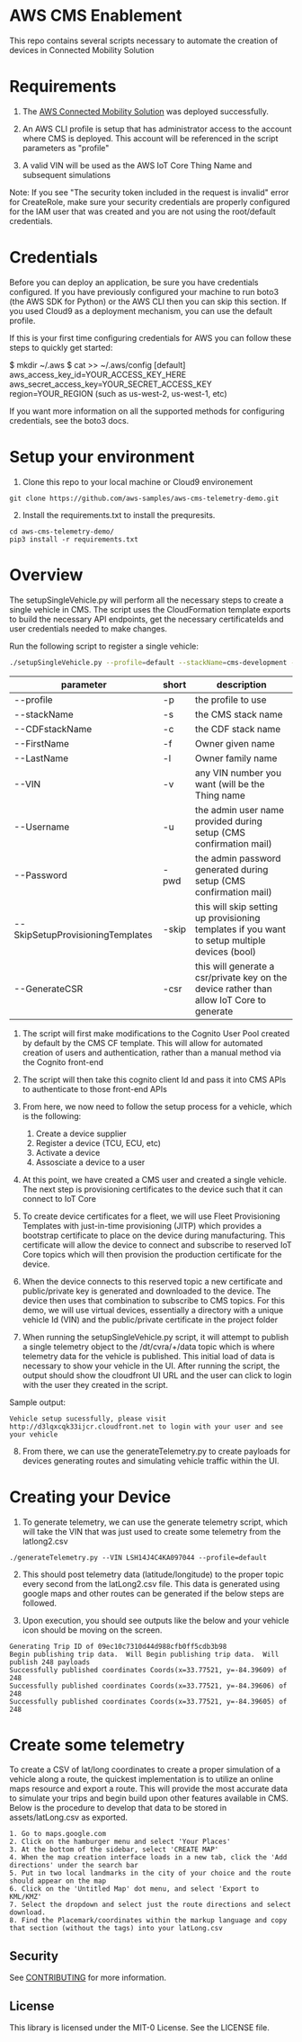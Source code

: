# AWS CMS Enablement

This repo contains several scripts necessary to automate the creation of devices in Connected Mobility Solution


# Requirements

1. The [AWS Connected Mobility Solution](https://github.com/aws-solutions/aws-connected-mobility-solution) was deployed successfully.

2. An AWS CLI profile is setup that has administrator access to the account where CMS is deployed.  This account will be referenced in the script parameters as "profile"

3. A valid VIN will be used as the AWS IoT Core Thing Name and subsequent simulations

Note: If you see "The security token included in the request is invalid" error for CreateRole, make sure your security credentials are properly configured for the IAM user that was created and you are not using the root/default credentials.

# Credentials

Before you can deploy an application, be sure you have credentials configured. If you have previously configured your machine to run boto3 (the AWS SDK for Python) or the AWS CLI then you can skip this section. If you used Cloud9 as a deployment mechanism, you can use the default profile.

If this is your first time configuring credentials for AWS you can follow these steps to quickly get started:

$ mkdir ~/.aws
$ cat >> ~/.aws/config
[default]
aws_access_key_id=YOUR_ACCESS_KEY_HERE
aws_secret_access_key=YOUR_SECRET_ACCESS_KEY
region=YOUR_REGION (such as us-west-2, us-west-1, etc)

If you want more information on all the supported methods for configuring credentials, see the boto3 docs.

# Setup your environment

1. Clone this repo to your local machine or Cloud9 environement

```
git clone https://github.com/aws-samples/aws-cms-telemetry-demo.git
```

2. Install the requirements.txt to install the prequresits.

```
cd aws-cms-telemetry-demo/
pip3 install -r requirements.txt
```

# Overview

The setupSingleVehicle.py will perform all the necessary steps to create a single vehicle in CMS.  The script uses the CloudFormation template exports to build the necessary API endpoints, get the necessary certificateIds and user credentials needed to make changes.

Run the following script to register a single vehicle:

```bash
./setupSingleVehicle.py --profile=default --stackName=cms-development --VIN=LSH14J4C4LA046511 --FirstName=CMS --LastName=User --Username=testCMSUser1 --Password=Testing1234 --CDFstackName cdf-core-development
```

| parameter      | short | description                                                           |
|----------------|-------|-----------------------------------------------------------------------|
| --profile      | -p    | the profile to use                                                    |
| --stackName    | -s    | the CMS stack name                                                    |
| --CDFstackName | -c    | the CDF stack name                                                    |
| --FirstName    | -f    | Owner given name                                                      |
| --LastName     | -l    | Owner family name                                                     |
| --VIN          | -v    | any VIN number you want (will be the Thing name                       |
| --Username     | -u    | the admin user name provided during setup (CMS confirmation mail)     |
| --Password     | -pwd  | the admin password generated during setup (CMS confirmation mail)     |
| --SkipSetupProvisioningTemplates     | -skip  | this will skip setting up provisioning templates if you want to setup multiple devices (bool)     |
| --GenerateCSR     | -csr  | this will generate a csr/private key on the device rather than allow IoT Core to generate     |

1. The script will first make modifications to the Cognito User Pool created by default by the CMS CF template.  This will allow for automated creation of users and authentication, rather than a manual method via the Cognito front-end

2. The script will then take this cognito client Id and pass it into CMS APIs to authenticate to those front-end APIs

3. From here, we now need to follow the setup process for a vehicle, which is the following:
    1. Create a device supplier 
    2. Register a device (TCU, ECU, etc)
    3. Activate a device
    4. Assosciate a device to a user

4. At this point, we have created a CMS user and created a single vehicle.  The next step is provisioning certificates to the device such that it can connect to IoT Core

5. To create device certificates for a fleet, we will use Fleet Provisioning Templates with just-in-time provisioning (JITP) which provides a bootstrap certificate to place on the device during manufacturing.  This certificate will allow the device to connect and subscribe to reserved IoT Core topics which will then provision the production certificate for the device.

6. When the device connects to this reserved topic a new certificate and public/private key is generated and downloaded to the device.  The device then uses that combination to subscribe to CMS topics.  For this demo, we will use virtual devices, essentially a directory with a unique vehicle Id (VIN) and the public/private certificate in the project folder

7. When running the setupSingleVehicle.py script, it will attempt to publish a single telemetry object to the /dt/cvra/+/data topic which is where telemetry data for the vehicle is published.  This initial load of data is necessary to show your vehicle in the UI.  After running the script, the output should show the cloudfront UI URL and the user can click to login with the user they created in the script.

Sample output:
```
Vehicle setup sucessfully, please visit http://d3lqxcqk33ijcr.cloudfront.net to login with your user and see your vehicle
```

8. From there, we can use the generateTelemetry.py to create payloads for devices generating routes and simulating vehicle traffic within the UI.

# Creating your Device

1. To generate telemetry, we can use the generate telemetry script, which will take the VIN that was just used to create some telemetry from the latlong2.csv
```
./generateTelemetry.py --VIN LSH14J4C4KA097044 --profile=default
```
2. This should post telemetry data (latitude/longitude) to the proper topic every second from the latLong2.csv file.  This data is generated using google maps and other routes can be generated if the below steps are followed.

3. Upon execution, you should see outputs like the below and your vehicle icon should be moving on the screen.

```
Generating Trip ID of 09ec10c7310d44d988cfb0ff5cdb3b98                                                                            Begin publishing trip data.  Will Begin publishing trip data.  Will publish 248 payloads
Successfully published coordinates Coords(x=33.77521, y=-84.39609) of 248
Successfully published coordinates Coords(x=33.77521, y=-84.39606) of 248
Successfully published coordinates Coords(x=33.77521, y=-84.39605) of 248
```

# Create some telemetry

To create a CSV of lat/long coordinates to create a proper simulation of a vehicle along a route, the quickest implementation is to utilize an online maps resource and export a route.  This will provide the most accurate data to simulate your trips and begin build upon other features available in CMS.  Below is the procedure to develop that data to be stored in assets/latLong.csv as exported.

    1. Go to maps.google.com 
    2. Click on the hamburger menu and select 'Your Places'
    3. At the bottom of the sidebar, select 'CREATE MAP'
    4. When the map creation interface loads in a new tab, click the 'Add directions' under the search bar
    5. Put in two local landmarks in the city of your choice and the route should appear on the map
    6. Click on the 'Untitled Map' dot menu, and select 'Export to KML/KMZ'
    7. Select the dropdown and select just the route directions and select download.
    8. Find the Placemark/coordinates within the markup language and copy that section (without the tags) into your latLong.csv


## Security

See [CONTRIBUTING](CONTRIBUTING.md#security-issue-notifications) for more information.

## License

This library is licensed under the MIT-0 License. See the LICENSE file.

